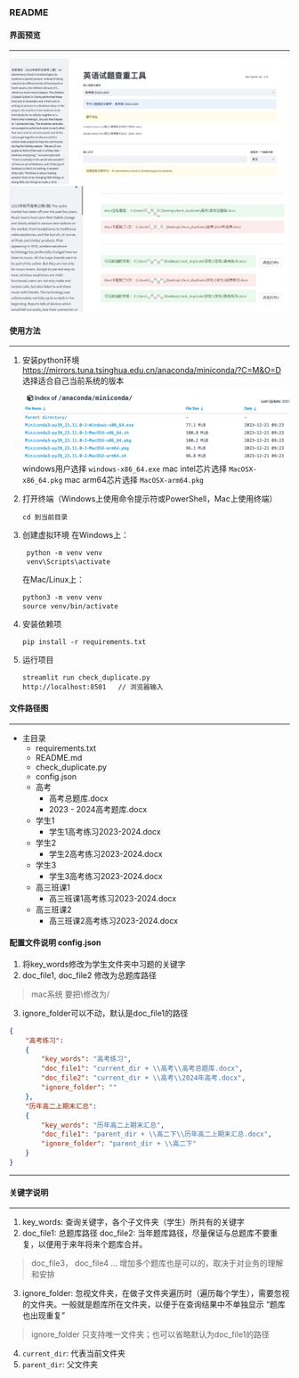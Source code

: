 
### README

#### 界面预览

----

![prevview1](<CleanShot 2023-12-29 at 16.18.04@2x.png>)
![preview2](<CleanShot 2023-12-28 at 09.06.49@2x_副本.png>)
#### 使用方法
---
1. 安装python环境
https://mirrors.tuna.tsinghua.edu.cn/anaconda/miniconda/?C=M&O=D
选择适合自己当前系统的版本
![清华大学镜像](<CleanShot 2023-12-26 at 11.36.57.png>)
windows用户选择 ``windows-x86_64.exe``
mac intel芯片选择 ``MacOSX-x86_64.pkg``
mac arm64芯片选择 ``MacOSX-arm64.pkg``


2. 打开终端（Windows上使用命令提示符或PowerShell，Mac上使用终端）
   ```shell
   cd 到当前目录
   ```

3. 创建虚拟环境
   在Windows上：
   ```shell
    python -m venv venv
    venv\Scripts\activate
   ```

    在Mac/Linux上：
    ```shell
    python3 -m venv venv
    source venv/bin/activate
    ```
  
  4. 安装依赖项
     ```shell
     pip install -r requirements.txt
     ```
  5. 运行项目
     ```shell
     streamlit run check_duplicate.py
     http://localhost:8501   // 浏览器输入
     ```
#### 文件路径图
----
- 主目录
  - requirements.txt
  - README.md
  - check_duplicate.py
  - config.json
  - 高考
    - 高考总题库.docx
    - 2023 - 2024高考题库.docx
  - 学生1
    - 学生1高考练习2023-2024.docx
  - 学生2
    - 学生2高考练习2023-2024.docx
  - 学生3
    - 学生3高考练习2023-2024.docx
  - 高三班课1
    - 高三班课1高考练习2023-2024.docx
  - 高三班课2
    - 高三班课2高考练习2023-2024.docx

#### 配置文件说明 config.json
1. 将key_words修改为学生文件夹中习题的关键字
2. doc_file1, doc_file2 修改为总题库路径
  > mac系统 要把\\修改为/
3. ignore_folder可以不动，默认是doc_file1的路径
```json
{
    "高考练习": 
    {
        "key_words": "高考练习",
        "doc_file1": "current_dir + \\高考\\高考总题库.docx",
        "doc_file2": "current_dir + \\高考\\2024年高考.docx",
        "ignore_folder": ""
    },
    "历年高二上期末汇总": 
    {
        "key_words": "历年高二上期末汇总",
        "doc_file1": "parent_dir + \\高二下\\历年高二上期末汇总.docx",
        "ignore_folder": "parent_dir + \\高二下"
    }
}
```
----
#### 关键字说明

----

1. key_words: 查询关键字，各个子文件夹（学生）所共有的关键字
2. doc_file1: 总题库路径
doc_file2: 当年题库路径，尽量保证与总题库不要重复，以便用于来年将来个题库合并。
> doc_file3， doc_file4 ... 增加多个题库也是可以的，取决于对业务的理解和安排

3. ignore_folder: 忽视文件夹，在做子文件夹遍历时（遍历每个学生），需要忽视的文件夹。一般就是题库所在文件夹，以便于在查询结果中不单独显示 “题库也出现重复”
> ignore_folder 只支持唯一文件夹；也可以省略默认为doc_file1的路径

4. ``current_dir``: 代表当前文件夹
5. ``parent_dir``: 父文件夹